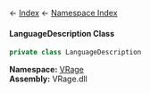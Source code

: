 ← [Index](Api-Index) ← [Namespace Index](Namespace-Index)

#### LanguageDescription Class

```csharp
private class LanguageDescription
```

**Namespace:** [VRage](VRage)  
**Assembly:** VRage.dll

